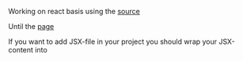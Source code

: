 Working on react basis using the [source](https://metanit.com/web/react/1.1.php)

Until the [page](https://metanit.com/web/react/1.3.php)

If you want to add JSX-file in your project you should wrap your JSX-content into <script>-tag.
And define the type of content as '**text-babel**'.
Also it is necessary to include babel-compiler to your project

